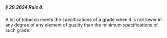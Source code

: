 ##### § 29.2624 Rule 8. #####

A lot of tobacco meets the specifications of a grade when it is not lower in any degree of any element of quality than the minimum specifications of such grade.